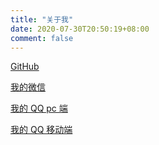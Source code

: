 ```yaml
---
title: "关于我"
date: 2020-07-30T20:50:19+08:00
comment: false
---
```


[GitHub](https://github.com/ayuayue)

[我的微信](https://www.caoayu.xyz/images/wechat.jpg)

[我的 QQ pc 端](tencent://message/?uin=1401262639&Site=http://vps.shuidazhe.com&Menu=yes)

[我的 QQ 移动端](mqqwpa://im/chat?chat_type=wpa&uin=1401262639&version=1&src_type=web&web_src=oicqzone.com)

